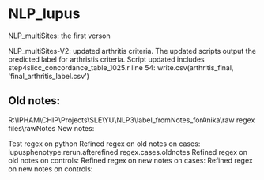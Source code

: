 # NLP_lupus
NLP_multiSites: the first verson 

NLP_multiSites-V2: updated arthritis criteria. The updated scripts output the predicted label for arthristis criteria. Script updated includes step4slicc_concordance_table_1025.r 
line 54: write.csv(arthritis_final, 'final_arthritis_label.csv')



## Old notes: 
R:\IPHAM\CHIP\Projects\SLE\YU\NLP3\label_fromNotes_forAnika\raw regex files\rawNotes
New notes: 


Test regex on python 
Refined regex on old notes on cases: lupusphenotype.rerun.afterefined.regex.cases.oldnotes
Refined regex on old notes on controls: 
Refined regex on new notes on cases: 
Refined regex on new notes on controls: 




